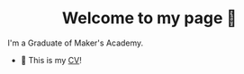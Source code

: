 <h1 align="center"> Welcome to my page 👋</h1>


I'm a Graduate of Maker's Academy.
- 📜 This is my <a href="https://github.com/1ugia/CV">CV</a>!

<!--
**1ugia/1ugia** is a ✨ _special_ ✨ repository because its `README.md` (this file) appears on your GitHub profile.

Here are some ideas to get you started:

- 🔭 I’m currently working on ...
- 🌱 I’m currently learning ...
- 👯 I’m looking to collaborate on ...
- 🤔 I’m looking for help with ...
- 💬 Ask me about ...
- 📫 How to reach me: ...
- 😄 Pronouns: ...
- ⚡ Fun fact: ...
-->
